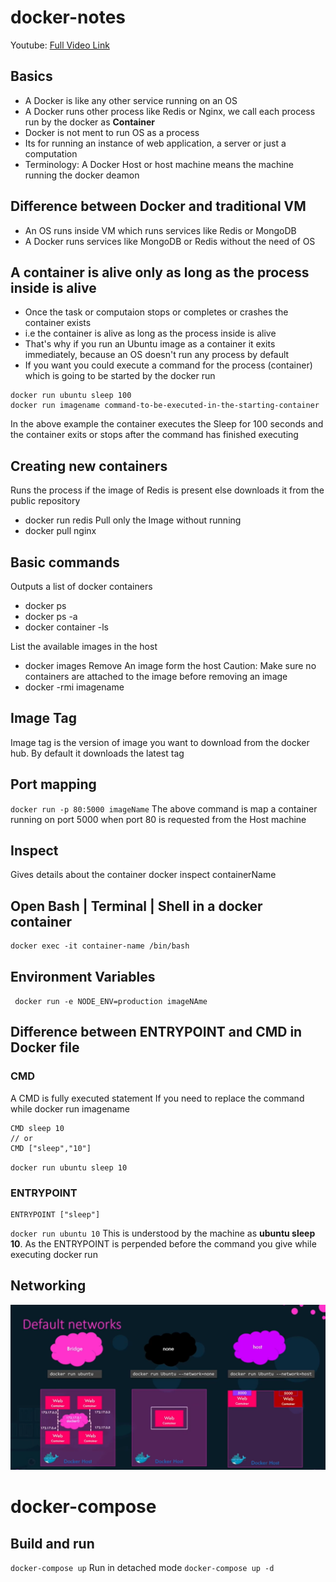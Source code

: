 # docker-notes

Youtube: [Full Video Link](https://www.youtube.com/watch?v=fqMOX6JJhGo)
## Basics
- A Docker is like any other service running on an OS
- A Docker runs other process like Redis or Nginx, we call each process run by the docker as **Container**
- Docker is not ment to run OS as a process
- Its for running an instance of web application, a server or just a computation
- Terminology: A Docker Host or host machine means the machine running the docker deamon

## Difference between Docker and traditional VM
- An OS runs inside VM which runs services like Redis or MongoDB
- A Docker runs services like MongoDB or Redis without the need of OS

## A container is alive only as long as the process inside is alive
- Once the task or computaion stops or completes or crashes the container exists
- i.e the container is alive as long as the process inside is alive
- That's why if you run an Ubuntu image as a container it exits immediately, because an OS doesn't run any process by default
- If you want you could execute a command for the process (container) which is going to be started by the docker run
```
docker run ubuntu sleep 100
docker run imagename command-to-be-executed-in-the-starting-container
```
In the above example the container executes the Sleep for 100 seconds and the container exits or stops after the command has finished executing

## Creating new containers
Runs the process if the image of Redis is present else downloads it from the public repository
- docker run redis
Pull only the Image without running
- docker pull nginx

## Basic commands
Outputs a list of docker containers
- docker ps
- docker ps -a
- docker container -ls

List the available images in the host
- docker images
Remove An image form the host
Caution: Make sure no containers are attached to the image before removing an image
- docker -rmi imagename

## Image Tag
Image tag is the version of image you want to download from the docker hub. By default it downloads the latest tag

## Port mapping
`docker run -p 80:5000 imageName`
The above command is map a container running on port 5000 when port 80 is requested from the Host machine

## Inspect
Gives details about the container
docker inspect containerName

## Open Bash | Terminal | Shell in a docker container
```
docker exec -it container-name /bin/bash
```

## Environment Variables
` docker run -e NODE_ENV=production imageNAme`

## Difference between ENTRYPOINT and CMD in Docker file
### CMD
A CMD is fully executed statement
If you need to replace the command while docker run imagename
```
CMD sleep 10
// or
CMD ["sleep","10"]
```

`docker run ubuntu sleep 10`

### ENTRYPOINT
```
ENTRYPOINT ["sleep"]
```
`docker run ubuntu 10`
This is understood by the machine as **ubuntu sleep 10**. As the ENTRYPOINT is perpended before the command you give while executing docker run

## Networking
![networking in docker](https://github.com/ashiqsultan/docker-notes/raw/master/docker-networks.png)

# docker-compose
## Build and run
`docker-compose up`
Run in detached mode
`docker-compose up -d`


